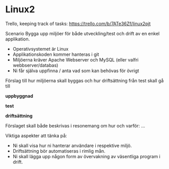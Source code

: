 # Linux2

Trello, keeping track of tasks: https://trello.com/b/7ATe36Zf/linux2pjt

Scenario
Bygga upp miljöer för både utveckling/test och drift av en enkel applikation.
- Operativsystemet är Linux
- Applikationskoden kommer hanteras i git
- Miljöerna kräver Apache Webserver och MySQL (eller valfri webbserver/databas)
- Ni får själva uppfinna / anta vad som kan behövas för övrigt

Förslag till hur miljöerna skall byggas och hur driftsättning från test skall gå till

**uppbyggnad**

**test**

**driftsättning**

Förslaget skall både beskrivas i resonemang om hur och varför: ...

Viktiga aspekter att tänka på:
- Ni skall visa hur ni hanterar användare i respektive miljö.
- Driftsättning bör automatiseras i rimlig mån.
- Ni skall lägga upp någon form av övervakning av väsentliga program i drift.




